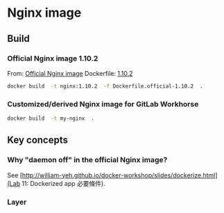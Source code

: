 # Nginx image


## Build

### Official Nginx image 1.10.2

From: [Official Nginx image](https://hub.docker.com/_/nginx/)
Dockerfile: [1.10.2](https://github.com/nginxinc/docker-nginx/blob/25a3fc7343c6916fce1fba32caa1e8de8409d79f/stable/jessie/Dockerfile)

```bash
docker build  -t nginx:1.10.2  -f Dockerfile.official-1.10.2  .
```

### Customized/derived Nginx image for GitLab Workhorse


```bash
docker build  -t my-nginx  .
```



## Key concepts


### Why "daemon off" in the official Nginx image?

See [http://william-yeh.github.io/docker-workshop/slides/dockerize.html](Lab 11: Dockerized app 必要條件).


### Layer


